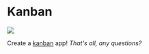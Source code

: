 # Kanban

![](https://leankit.com/learn/wp-content/uploads/2015/12/kanban_guide_print_KPO_bleed_board2-1024x517.jpg)

Create a [kanban](https://en.wikipedia.org/wiki/Kanban_(development)) app! _That's all, any questions?_
